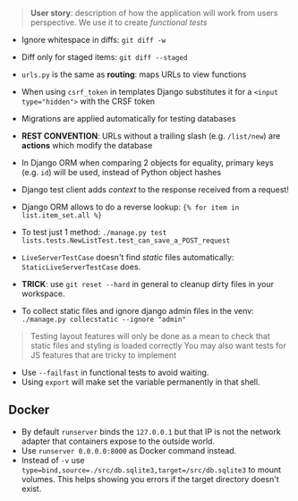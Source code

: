 > **User story**: description of how the application will work from users perspective. We use it to create *functional tests*
* Ignore whitespace in diffs: `git diff -w`
* Diff only for staged items: `git diff --staged`

* `urls.py` is the same as **routing**: maps URLs to view functions

* When using `csrf_token` in templates Django substitutes it for a `<input type="hidden">` with the CRSF token

* Migrations are applied automatically for testing databases

* **REST CONVENTION**: URLs without a trailing slash (e.g. `/list/new`) are **actions** which modify the database
* In Django ORM when comparing 2 objects for equality, primary keys (e.g. `id`) will be used, instead of Python object hashes
* Django test client adds *context* to the response received from a request!
* Django ORM allows to do a reverse lookup: `{% for item in list.item_set.all %}`
* To test just 1 method: `./manage.py test lists.tests.NewListTest.test_can_save_a_POST_request`
* `LiveServerTestCase` doesn't find *static* files automatically: `StaticLiveServerTestCase` does.

* **TRICK**: use `git reset --hard` in general to cleanup dirty files in your workspace.
* To collect static files and ignore django admin files in the venv: `./manage.py collecstatic --ignore "admin"`

> Testing layout features will only be done as a mean to check that static files and styling is loaded correctly
> You may also want tests for JS features that are tricky to implement

* Use `--failfast` in functional tests to avoid waiting.
* Using `export` will make set the variable permanently in that shell.

## Docker 
* By default `runserver` binds the `127.0.0.1` but that IP is not the network adapter that containers expose to the outside world.
* Use `runserver 0.0.0.0:8000` as Docker command instead.
* Instead of `-v` use `type=bind,source=./src/db.sqlite3,target=/src/db.sqlite3` to mount volumes. This helps showing you errors if the target directory doesn't exist.